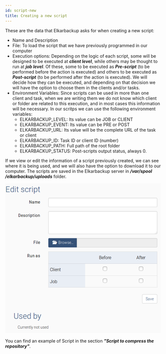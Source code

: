 ```yaml
---
id: script-new
title: Creating a new script
---
```


These are the data that Elkarbackup asks for when creating a new script:

* Name and Description
* File: To load the script that we have previously programmed in our computer
* Execution options: Depending on the logic of each script, some will be designed to be executed at _**client level**_, while others may be thought to run at _**job level**_. Of these, some to be executed as _**Pre-script**_ \(to be performed before the action is executed\) and others to be executed as _**Post-script**_ \(to be performed after the action is executed\). We will decide how they can be executed, and depending on that decision we will have the option to choose them in the clients and/or tasks.
* Environment Variables: Since scripts can be used in more than one client and task, when we are writing them we do not know which client or folder are related to this execution, and in most cases this information will be necessary. In our scritps we can use the following environment variables:
  * ELKARBACKUP\_LEVEL: Its value can be JOB or CLIENT  
  * ELKARBACKUP\_EVENT: Its value can be PRE or POST
  * ELKARBACKUP\_URL: Its value will be the complete URL of the task or client
  * ELKARBACKUP\_ID: Task ID or client ID \(number\)
  * ELKARBACKUP\_PATH: Full path of the root folder
  * ELKARBACKUP\_STATUS: Post-scripts output status, always 0.

If we view or edit the information of a script previously created, we can see where it is being used, and we will also have the option to download it to our computer. The scripts are saved in the Elkarbackup server in _**/var/spool /elkarbackup/uploads**_ folder.

![](assets/screenshots/scripts1.png)

You can find an example of Script in the section _**"Script to compress the repository"**_.


